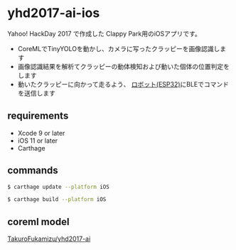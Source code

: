 # yhd2017-ai-ios

Yahoo! HackDay 2017 で作成した Clappy Park用のiOSアプリです。

- CoreMLでTinyYOLOを動かし、カメラに写ったクラッピーを画像認識します
- 画像認識結果を解析てクラッピーの動体検知および動いた個体の位置判定をします
- 動いたクラッピーに向かって走るよう、 [ロボット(ESP32)](https://github.com/TakuroFukamizu/esp32-ble-with-tb6612)にBLEでコマンドを送信します

## requirements
- Xcode 9 or later
- iOS 11 or later
- Carthage

## commands

```sh
$ carthage update --platform iOS
```

```sh
$ carthage build --platform iOS
```

## coreml model

[TakuroFukamizu/yhd2017-ai](https://bitbucket.org/TakuroFukamizu/yhd2017-ai/)
